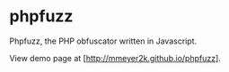 phpfuzz
=======
Phpfuzz, the PHP obfuscator written in Javascript. 

View demo page at [http://mmeyer2k.github.io/phpfuzz].
